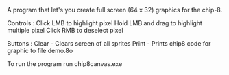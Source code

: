 A program that let's you create full screen (64 x 32) graphics for the chip-8.

Controls : Click LMB to highlight pixel
	   Hold LMB and drag to highlight multiple pixel
	   Click RMB to deselect pixel

Buttons :  Clear  - Clears screen of all sprites
	   Print - Prints chip8 code for graphic to file demo.8o

To run the program run chip8canvas.exe